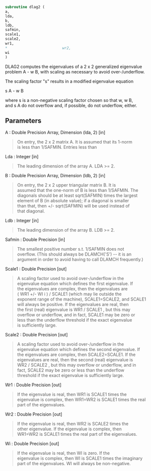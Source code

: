 ```fortran  
subroutine dlag2 (  
a,  
lda,  
b,  
ldb,  
safmin,  
scale1,  
scale2,  
wr1,  
*                         wr2,  
wi  
)  
```  
  
DLAG2 computes the eigenvalues of a 2 x 2 generalized eigenvalue  
problem  A - w B, with scaling as necessary to avoid over-/underflow.  
  
The scaling factor "s" results in a modified eigenvalue equation  
  
s A - w B  
  
where  s  is a non-negative scaling factor chosen so that  w,  w B,  
and  s A  do not overflow and, if possible, do not underflow, either.  
  
## Parameters  
A : Double Precision Array, Dimension (lda, 2) [in]  
> On entry, the 2 x 2 matrix A.  It is assumed that its 1-norm  
> is less than 1/SAFMIN.  Entries less than  
  
Lda : Integer [in]  
> The leading dimension of the array A.  LDA >= 2.  
  
B : Double Precision Array, Dimension (ldb, 2) [in]  
> On entry, the 2 x 2 upper triangular matrix B.  It is  
> assumed that the one-norm of B is less than 1/SAFMIN.  The  
> diagonals should be at least sqrt(SAFMIN) times the largest  
> element of B (in absolute value); if a diagonal is smaller  
> than that, then  +/- sqrt(SAFMIN) will be used instead of  
> that diagonal.  
  
Ldb : Integer [in]  
> The leading dimension of the array B.  LDB >= 2.  
  
Safmin : Double Precision [in]  
> The smallest positive number s.t. 1/SAFMIN does not  
> overflow.  (This should always be DLAMCH('S') -- it is an  
> argument in order to avoid having to call DLAMCH frequently.)  
  
Scale1 : Double Precision [out]  
> A scaling factor used to avoid over-/underflow in the  
> eigenvalue equation which defines the first eigenvalue.  If  
> the eigenvalues are complex, then the eigenvalues are  
> ( WR1  +/-  WI i ) / SCALE1  (which may lie outside the  
> exponent range of the machine), SCALE1=SCALE2, and SCALE1  
> will always be positive.  If the eigenvalues are real, then  
> the first (real) eigenvalue is  WR1 / SCALE1 , but this may  
> overflow or underflow, and in fact, SCALE1 may be zero or  
> less than the underflow threshold if the exact eigenvalue  
> is sufficiently large.  
  
Scale2 : Double Precision [out]  
> A scaling factor used to avoid over-/underflow in the  
> eigenvalue equation which defines the second eigenvalue.  If  
> the eigenvalues are complex, then SCALE2=SCALE1.  If the  
> eigenvalues are real, then the second (real) eigenvalue is  
> WR2 / SCALE2 , but this may overflow or underflow, and in  
> fact, SCALE2 may be zero or less than the underflow  
> threshold if the exact eigenvalue is sufficiently large.  
  
Wr1 : Double Precision [out]  
> If the eigenvalue is real, then WR1 is SCALE1 times the  
> eigenvalue is complex, then WR1=WR2 is SCALE1 times the real  
> part of the eigenvalues.  
  
Wr2 : Double Precision [out]  
> If the eigenvalue is real, then WR2 is SCALE2 times the  
> other eigenvalue.  If the eigenvalue is complex, then  
> WR1=WR2 is SCALE1 times the real part of the eigenvalues.  
  
Wi : Double Precision [out]  
> If the eigenvalue is real, then WI is zero.  If the  
> eigenvalue is complex, then WI is SCALE1 times the imaginary  
> part of the eigenvalues.  WI will always be non-negative.  
  
